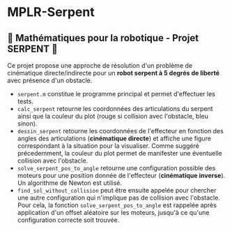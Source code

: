 # MPLR-Serpent
## 🤖 Mathématiques pour la robotique - Projet SERPENT 🐍

Ce projet propose une approche de résolution d'un problème de cinématique
directe/indirecte pour un **robot serpent à 5 degrés de liberté** avec présence d'un obstacle.

- `serpent.m` constitue le programme principal et permet d'effectuer les tests.
- `calc_serpent` retourne les coordonnées des articulations du serpent ainsi que la
couleur du plot (rouge si collision avec l'obstacle, bleu sinon).
- `dessin_serpent` retourne les coordonnées de l'effecteur en fonction des
angles des articulations (**cinématique directe**) et affiche une figure correspondant
à la situation pour la visualiser. Comme suggéré précedemment, la couleur du plot
permet de manifester une éventuelle collision avec l'obstacle.
- `solve_serpent_pos_to_angle` retourne une configuration possible des moteurs pour
une position donnée de l'effecteur (**cinématique inverse**). Un algorithme de Newton
est utilisé.
- `find_sol_without_collision` peut être ensuite appelée pour chercher une autre configuration
qui n'implique pas de collision avec l'obstacle. Pour cela, la fonction `solve_serpent_pos_to_angle`
est rappelée après application d'un offset aléatoire sur les moteurs, jusqu'à ce qu'une configuration
correcte soit trouvée.